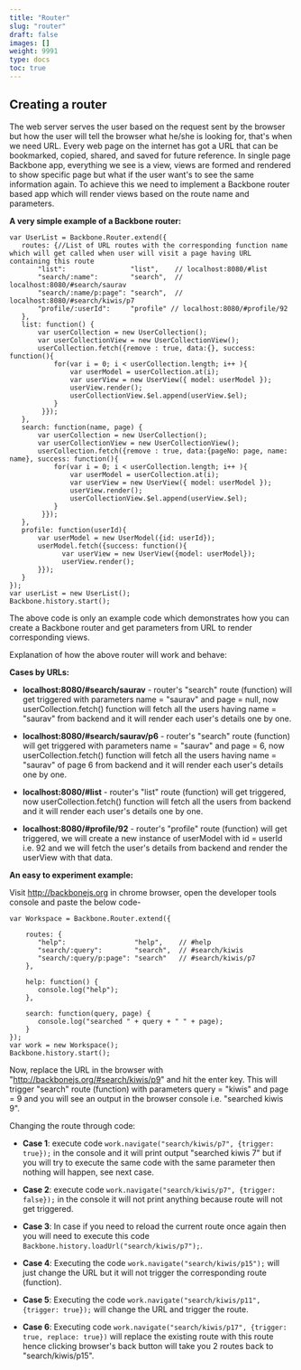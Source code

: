 ```yaml
---
title: "Router"
slug: "router"
draft: false
images: []
weight: 9991
type: docs
toc: true
---
```


## Creating a router
The web server serves the user based on the request sent by the browser but how the user will tell the browser what he/she is looking for, that's when we need URL. Every web page on the internet has got a URL that can be bookmarked, copied, shared, and saved for future reference. In single page Backbone app, everything we see is a view, views are formed and rendered to show specific page but what if the user want's to see the same information again. To achieve this we need to implement a Backbone router based app which will render views based on the route name and parameters.

**A very simple example of a Backbone router:**

    var UserList = Backbone.Router.extend({
       routes: {//List of URL routes with the corresponding function name which will get called when user will visit a page having URL containing this route
           "list":                "list",    // localhost:8080/#list
           "search/:name":        "search",  // localhost:8080/#search/saurav
           "search/:name/p:page": "search",  // localhost:8080/#search/kiwis/p7
           "profile/:userId":     "profile" // localhost:8080/#profile/92
       },
       list: function() {
           var userCollection = new UserCollection();
           var userCollectionView = new UserCollectionView();
           userCollection.fetch({remove : true, data:{}, success: function(){
               for(var i = 0; i < userCollection.length; i++ ){
                   var userModel = userCollection.at(i);
                   var userView = new UserView({ model: userModel });
                   userView.render();
                   userCollectionView.$el.append(userView.$el);
               }
            }});
       },
       search: function(name, page) {
           var userCollection = new UserCollection();
           var userCollectionView = new UserCollectionView();
           userCollection.fetch({remove : true, data:{pageNo: page, name: name}, success: function(){
               for(var i = 0; i < userCollection.length; i++ ){
                   var userModel = userCollection.at(i);
                   var userView = new UserView({ model: userModel });
                   userView.render();
                   userCollectionView.$el.append(userView.$el);
               }
            }});
       },
       profile: function(userId){
           var userModel = new UserModel({id: userId});
           userModel.fetch({success: function(){
                 var userView = new UserView({model: userModel});
                 userView.render();
           }});
       }
    });
    var userList = new UserList();
    Backbone.history.start();

The above code is only an example code which demonstrates how you can create a Backbone router and get parameters from URL to render corresponding views.

Explanation of how the above router will work and behave:

**Cases by URLs:**

 - **localhost:8080/#search/saurav** - router's "search" route (function) will get triggered with parameters name = "saurav" and page = null, now userCollection.fetch() function will fetch all the users having name = "saurav" from backend and it will render each user's details one by one.

 - **localhost:8080/#search/saurav/p6** - router's "search" route (function) will get triggered with parameters name = "saurav" and page = 6, now userCollection.fetch() function will fetch all the users having name = "saurav" of page 6 from backend and it will render each user's details one by one.

 - **localhost:8080/#list** - router's "list" route (function) will get triggered, now userCollection.fetch() function will fetch all the users from backend and it will render each user's details one by one.

 - **localhost:8080/#profile/92** - router's "profile" route (function) will get triggered, we will create a new instance of userModel with id = userId i.e. 92 and we will fetch the user's details from backend and render the userView with that data. 

**An easy to experiment example:**

Visit http://backbonejs.org in chrome browser, open the developer tools console and paste the below code-

    var Workspace = Backbone.Router.extend({

        routes: {
           "help":                 "help",    // #help
           "search/:query":        "search",  // #search/kiwis
           "search/:query/p:page": "search"   // #search/kiwis/p7
        },

        help: function() {
           console.log("help");
        },

        search: function(query, page) {
           console.log("searched " + query + " " + page);
        }
    });
    var work = new Workspace();
    Backbone.history.start();


Now, replace the URL in the browser with "http://backbonejs.org/#search/kiwis/p9" and hit the enter key. This will trigger "search" route (function) with parameters query = "kiwis" and page = 9 and you will see an output in the browser console i.e. "searched kiwis 9".

Changing the route through code:

 - **Case 1**: execute code `work.navigate("search/kiwis/p7", {trigger: true});` in the console and it will print output "searched kiwis 7" but if you will try to execute the same code with the same parameter then nothing will happen, see next case.

 - **Case 2**: execute code `work.navigate("search/kiwis/p7", {trigger: false});` in the console it will not print anything because route will not get triggered.

 - **Case 3**: In case if you need to reload the current route once again then you will need to execute this code `Backbone.history.loadUrl("search/kiwis/p7");`.

 - **Case 4**: Executing the code `work.navigate("search/kiwis/p15");` will just change the URL but it will not trigger the corresponding route (function).

 - **Case 5**: Executing the code `work.navigate("search/kiwis/p11", {trigger: true});` will change the URL and trigger the route.

- **Case 6**: Executing code `work.navigate("search/kiwis/p17", {trigger: true, replace: true})` will replace the existing route with this route hence clicking browser's back button will take you 2 routes back to "search/kiwis/p15".



  [1]: http://backbonejs.org/

